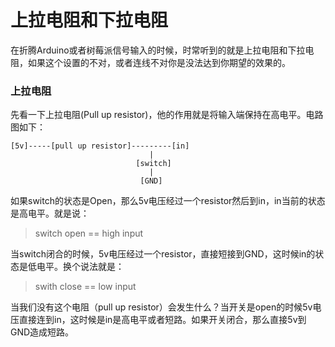 上拉电阻和下拉电阻
==================

在折腾Arduino或者树莓派信号输入的时候，时常听到的就是上拉电阻和下拉电阻，如果这个设置的不对，或者连线不对你是没法达到你期望的效果的。

### 上拉电阻

先看一下上拉电阻(Pull up resistor)，他的作用就是将输入端保持在高电平。电路图如下：

```text
[5v]-----[pull up resistor]---------[in]
                               |
                            [switch]
                               |
                             [GND]
```
如果switch的状态是Open，那么5v电压经过一个resistor然后到in，in当前的状态是高电平。就是说：
> switch open == high input

当switch闭合的时候，5v电压经过一个resistor，直接短接到GND，这时候in的状态是低电平。换个说法就是：
> swith close == low input

当我们没有这个电阻（pull up resistor）会发生什么？当开关是open的时候5v电压直接连到in，这时候是in是高电平或者短路。如果开关闭合，那么直接5v到GND造成短路。
